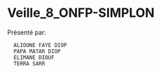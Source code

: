 # Veille_8_ONFP-SIMPLON

  Présenté par:
    
      ALIOUNE FAYE DIOP
      PAPA MATAR DIOP
      ELIMANE DIOUF
      TERRA SARR
